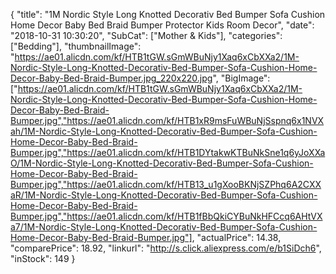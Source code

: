 {
	"title": "1M Nordic Style Long Knotted Decorativ Bed Bumper Sofa Cushion Home Decor Baby Bed Braid Bumper Protector Kids Room Decor",
	"date": "2018-10-31 10:30:20",
	"SubCat": ["Mother & Kids"],
	"categories": ["Bedding"],
	"thumbnailImage": "https://ae01.alicdn.com/kf/HTB1tGW.sGmWBuNjy1Xaq6xCbXXa2/1M-Nordic-Style-Long-Knotted-Decorativ-Bed-Bumper-Sofa-Cushion-Home-Decor-Baby-Bed-Braid-Bumper.jpg_220x220.jpg",
	"BigImage": ["https://ae01.alicdn.com/kf/HTB1tGW.sGmWBuNjy1Xaq6xCbXXa2/1M-Nordic-Style-Long-Knotted-Decorativ-Bed-Bumper-Sofa-Cushion-Home-Decor-Baby-Bed-Braid-Bumper.jpg","https://ae01.alicdn.com/kf/HTB1xR9msFuWBuNjSspnq6x1NVXah/1M-Nordic-Style-Long-Knotted-Decorativ-Bed-Bumper-Sofa-Cushion-Home-Decor-Baby-Bed-Braid-Bumper.jpg","https://ae01.alicdn.com/kf/HTB1DYtakwKTBuNkSne1q6yJoXXaO/1M-Nordic-Style-Long-Knotted-Decorativ-Bed-Bumper-Sofa-Cushion-Home-Decor-Baby-Bed-Braid-Bumper.jpg","https://ae01.alicdn.com/kf/HTB13_u1gXooBKNjSZPhq6A2CXXaR/1M-Nordic-Style-Long-Knotted-Decorativ-Bed-Bumper-Sofa-Cushion-Home-Decor-Baby-Bed-Braid-Bumper.jpg","https://ae01.alicdn.com/kf/HTB1fBbQkiCYBuNkHFCcq6AHtVXa7/1M-Nordic-Style-Long-Knotted-Decorativ-Bed-Bumper-Sofa-Cushion-Home-Decor-Baby-Bed-Braid-Bumper.jpg"],
	"actualPrice": 14.38,
	"comparePrice": 18.92,
	"linkurl": "http://s.click.aliexpress.com/e/b1SiDch6",
	"inStock": 149
}
